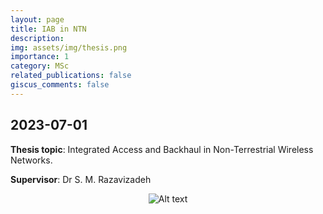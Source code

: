 ```yaml
---
layout: page
title: IAB in NTN
description: 
img: assets/img/thesis.png
importance: 1
category: MSc
related_publications: false
giscus_comments: false
---
```

## 2023-07-01

**Thesis topic**: Integrated Access and Backhaul in Non-Terrestrial Wireless Networks.

**Supervisor**: Dr S. M. Razavizadeh

<div style="text-align: center;">
  <img src="https://github.com/user-attachments/assets/3c5b8c69-f388-4fa0-b6ee-c7fe63daaf5a" alt="Alt text" style="max-width: 90%;" />
</div>

